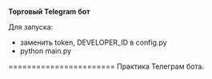 <b>Торговый Telegram бот</b>

Для запуска:
- заменить token, DEVELOPER_ID в config.py
- python main.py

======================= 
Практика Телеграм бота.
